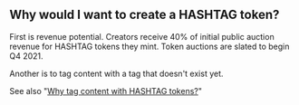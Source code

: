 ## Why would I want to create a HASHTAG token?

First is revenue potential. Creators receive 40% of initial public auction revenue for HASHTAG tokens they mint. Token auctions are slated to begin Q4 2021.

Another is to tag content with a tag that doesn't exist yet.

See also "[Why tag content with HASHTAG tokens?](https://docs.hashtag-protocol.org/essentials/faqs.html#why-should-i-tag-content-with-a-hashtag)"
